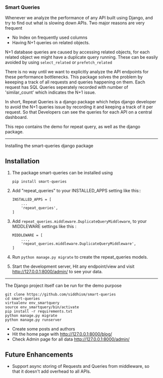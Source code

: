 ### Smart Queries

Whenever we analyze the performance of any API built using Django, and try to find out what is slowing down APIs. Two major reasons are very frequent
* No Index on frequently used columns
* Having N+1 queries on related objects.

N+1 database queries are caused by accessing related objects, for each related object we might have a duplicate query running. These can be easily avoided by using `select_related` or `prefetch_related`

There is no way until we want to explicitly analyze the API endpoints for these performance bottlenecks. This package solves the problem by keeeping a track of all requests and queries happening on them. Each request has SQL Queries seperately recorded with number of 'similar_count' which indicates the N+1 issue.

In short, Repeat Queries is a django package which helps django developer to avoid the N+1 queries issue by recording it and keeping a track of it per request. So that Developers can see the queries for each API on a central dashboard.


This repo contains the demo for repeat query, as well as the django package. 

-----
Installing the smart-queries django package


Installation
-----------
1. The package smart-queries can be installed using

    ```pip install smart-queries ```


2. Add "repeat_queries" to your INSTALLED_APPS setting like this::

    ```
    INSTALLED_APPS = [
        ...
        'repeat_queries',
    ]
    ```
3. Add `repeat_queries.middleware.DuplicateQueryMiddleware`, to your MIDDLEWARE settings like this : 
    ```
    MIDDLEWARE = [
        ...,
        'repeat_queries.middleware.DuplicateQueryMiddleware',
    ]
    ```


4. Run `python manage.py migrate` to create the repeat_queries models.

5. Start the development server, Hit any endpoint/view and visit http://127.0.0.1:8000/admin/ to see your data.


-------
The Django project itself can be run for the demo purpose

```
git clone https://github.com/siddhism/smart-queries
cd smart-queries
virtualenv env_smartquery
source env_smartquery/bin/activate
pip install -r requirements.txt
python manage.py migrate
python manage.py runserver
```

* Create some posts and authors
* Hit the home page with 
http://127.0.0.1:8000/blog/
* Check Admin page for all data
http://127.0.0.1:8000/admin/


## Future Enhancements

* Support async storing of Requests and Queries from middleware, so that it doesn't add overhead to all APIs.
